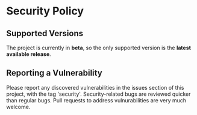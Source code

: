 # Security Policy

## Supported Versions

The project is currently in **beta**, so the only supported version is the **latest available release**.

## Reporting a Vulnerability

Please report any discovered vulnerabilities in the issues section of this project, with the tag 'security'. Security-related bugs are reviewed quicker than regular bugs. Pull requests to address vulnurabilities are very much welcome.
